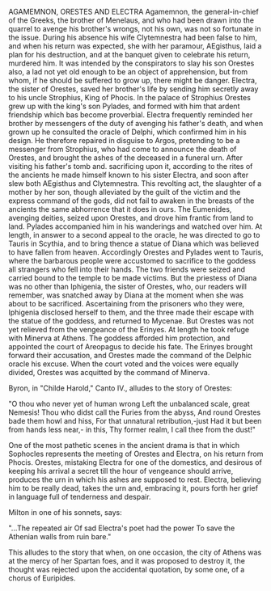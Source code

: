AGAMEMNON, ORESTES AND ELECTRA
  Agamemnon, the general-in-chief of the Greeks, the brother of
  Menelaus, and who had been drawn into the quarrel to avenge his
  brother's wrongs, not his own, was not so fortunate in the issue.
  During his absence his wife Clytemnestra had been false to him, and
  when his return was expected, she with her paramour, AEgisthus, laid a
  plan for his destruction, and at the banquet given to celebrate his
  return, murdered him.
  It was intended by the conspirators to slay his son Orestes also,
  a lad not yet old enough to be an object of apprehension, but from
  whom, if he should be suffered to grow up, there might be danger.
  Electra, the sister of Orestes, saved her brother's life by sending
  him secretly away to his uncle Strophius, King of Phocis. In the
  palace of Strophius Orestes grew up with the king's son Pylades, and
  formed with him that ardent friendship which bas become proverbial.
  Electra frequently reminded her brother by messengers of the duty of
  avenging his father's death, and when grown up he consulted the oracle
  of Delphi, which confirmed him in his design. He therefore repaired in
  disguise to Argos, pretending to be a messenger from Strophius, who
  had come to announce the death of Orestes, and brought the ashes of
  the deceased in a funeral urn. After visiting his father's tomb and.
  sacrificing upon it, according to the rites of the ancients he made
  himself known to his sister Electra, and soon after slew both
  AEgisthus and Clytemnestra.
  This revolting act, the slaughter of a mother by her son, though
  alleviated by the guilt of the victim and the express command of the
  gods, did not fail to awaken in the breasts of the ancients the same
  abhorrence that it does in ours. The Eumenides, avenging deities,
  seized upon Orestes, and drove him frantic from land to land.
  Pylades accompanied him in his wanderings and watched over him. At
  length, in answer to a second appeal to the oracle, he was directed to
  go to Tauris in Scythia, and to bring thence a statue of Diana which
  was believed to have fallen from heaven. Accordingly Orestes and
  Pylades went to Tauris, where the barbarous people were accustomed
  to sacrifice to the goddess all strangers who fell into their hands.
  The two friends were seized and carried bound to the temple to be made
  victims. But the priestess of Diana was no other than Iphigenia, the
  sister of Orestes, who, our readers will remember, was snatched away
  by Diana at the moment when she was about to be sacrificed.
  Ascertaining from the prisoners who they were, Iphigenia disclosed
  herself to them, and the three made their escape with the statue of
  the goddess, and returned to Mycenae.
  But Orestes was not yet relieved from the vengeance of the
  Erinyes. At length he took refuge with Minerva at Athens. The
  goddess afforded him protection, and appointed the court of
  Areopagus to decide his fate. The Erinyes brought forward their
  accusation, and Orestes made the command of the Delphic oracle his
  excuse. When the court voted and the voices were equally divided,
  Orestes was acquitted by the command of Minerva.

  Byron, in "Childe Harold," Canto IV., alludes to the story of
  Orestes:

  "O thou who never yet of human wrong
  Left the unbalanced scale, great Nemesis!
  Thou who didst call the Furies from the abyss,
  And round Orestes bade them howl and hiss,
  For that unnatural retribution,-just
  Had it but been from hands less near,- in this,
  Thy former realm, I call thee from the dust!"

  One of the most pathetic scenes in the ancient drama is that in
  which Sophocles represents the meeting of Orestes and Electra, on
  his return from Phocis. Orestes, mistaking Electra for one of the
  domestics, and desirous of keeping his arrival a secret till the
  hour of vengeance should arrive, produces the urn in which his ashes
  are supposed to rest. Electra, believing him to be really dead,
  takes the urn and, embracing it, pours forth her grief in language
  full of tenderness and despair.

  Milton in one of his sonnets, says:

  "...The repeated air
  Of sad Electra's poet had the power
  To save the Athenian walls from ruin bare."

  This alludes to the story that when, on one occasion, the city of
  Athens was at the mercy of her Spartan foes, and it was proposed to
  destroy it, the thought was rejected upon the accidental quotation, by
  some one, of a chorus of Euripides.